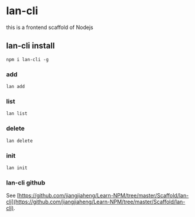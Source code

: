 # lan-cli

this is a frontend scaffold of Nodejs

## lan-cli install
```
npm i lan-cli -g
```

### add 
```
lan add
```

### list
```
lan list
```

### delete
```
lan delete
```

### init
```
lan init
```

### lan-cli github
See [https://github.com/jiangjiaheng/Learn-NPM/tree/master/Scaffold/lan-cli](https://github.com/jiangjiaheng/Learn-NPM/tree/master/Scaffold/lan-cli).